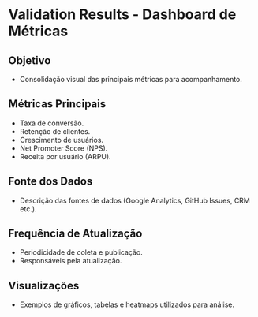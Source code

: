 # Validation Results - Dashboard de Métricas

## Objetivo
- Consolidação visual das principais métricas para acompanhamento.

## Métricas Principais
- Taxa de conversão.
- Retenção de clientes.
- Crescimento de usuários.
- Net Promoter Score (NPS).
- Receita por usuário (ARPU).

## Fonte dos Dados
- Descrição das fontes de dados (Google Analytics, GitHub Issues, CRM etc.).

## Frequência de Atualização
- Periodicidade de coleta e publicação.
- Responsáveis pela atualização.

## Visualizações
- Exemplos de gráficos, tabelas e heatmaps utilizados para análise.
